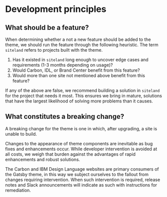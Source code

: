 # Development principles

## What should be a feature?

When determining whether a not a new feature should be added to the theme, we
should run the feature through the following heuristic. The term `siteland`
refers to projects built with the theme.

1. Has it existed in `siteland` long enough to uncover edge cases and
   requirements (1-3 months depending on usage)?
1. Would Carbon, IDL, or Brand Center benefit from this feature?
1. Would more than one site not mentioned above benefit from this feature?

If any of the above are false, we recommend building a solution in `siteland`
for the project that needs it most. This ensures we bring in mature, solutions
that have the largest likelihood of solving more problems than it causes.

## What constitutes a breaking change?

A breaking change for the theme is one in which, after upgrading, a site is
unable to build.

Changes to the appearance of theme components are inevitable as bug fixes and
enhancements occur. While developer intervention is avoided at all costs, we
weigh that burden against the advantages of rapid enhancements and robust
solutions.

The Carbon and IBM Design Language websites are primary consumers of the Gatsby
theme, in this way we subject ourselves to the fallout from changes requiring
intervention. When such intervention is required, release notes and Slack
announcements will indicate as such with instructions for remediation.
